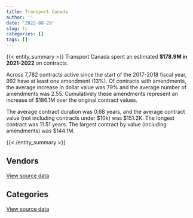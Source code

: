 ```yaml
---
title: Transport Canada
author: ''
date: '2022-08-29'
slug: tc
categories: []
tags: []
---
```


<script src="/rmarkdown-libs/htmlwidgets/htmlwidgets.js"></script>
<link href="/rmarkdown-libs/datatables-css/datatables-crosstalk.css" rel="stylesheet" />
<script src="/rmarkdown-libs/datatables-binding/datatables.js"></script>
<script src="/rmarkdown-libs/jquery/jquery-3.6.0.min.js"></script>
<link href="/rmarkdown-libs/dt-core-bootstrap/css/dataTables.bootstrap.min.css" rel="stylesheet" />
<link href="/rmarkdown-libs/dt-core-bootstrap/css/dataTables.bootstrap.extra.css" rel="stylesheet" />
<script src="/rmarkdown-libs/dt-core-bootstrap/js/jquery.dataTables.min.js"></script>
<script src="/rmarkdown-libs/dt-core-bootstrap/js/dataTables.bootstrap.min.js"></script>
<link href="/rmarkdown-libs/crosstalk/css/crosstalk.min.css" rel="stylesheet" />
<script src="/rmarkdown-libs/crosstalk/js/crosstalk.min.js"></script>
<script src="/rmarkdown-libs/htmlwidgets/htmlwidgets.js"></script>
<link href="/rmarkdown-libs/datatables-css/datatables-crosstalk.css" rel="stylesheet" />
<script src="/rmarkdown-libs/datatables-binding/datatables.js"></script>
<script src="/rmarkdown-libs/jquery/jquery-3.6.0.min.js"></script>
<link href="/rmarkdown-libs/dt-core-bootstrap/css/dataTables.bootstrap.min.css" rel="stylesheet" />
<link href="/rmarkdown-libs/dt-core-bootstrap/css/dataTables.bootstrap.extra.css" rel="stylesheet" />
<script src="/rmarkdown-libs/dt-core-bootstrap/js/jquery.dataTables.min.js"></script>
<script src="/rmarkdown-libs/dt-core-bootstrap/js/dataTables.bootstrap.min.js"></script>
<link href="/rmarkdown-libs/crosstalk/css/crosstalk.min.css" rel="stylesheet" />
<script src="/rmarkdown-libs/crosstalk/js/crosstalk.min.js"></script>

{{< entity_summary >}}
Transport Canada spent an estimated **\$178.9M in 2021-2022** on contracts.

Across 7,782 contracts active since the start of the 2017-2018 fiscal year, 992 have at least one amendment (13%). Of contracts with amendments, the average increase in dollar value was 79% and the average number of amendments was 2.55. Cumulatively these amendments represent an increase of \$186.1M over the original contract values.

The average contract duration was 0.68 years, and the average contract value (not including contracts under \$10k) was \$151.2K. The longest contract was 11.51 years. The largest contract by value (including amendments) was \$144.1M.

{{< /entity_summary >}}

## Vendors

<div id="htmlwidget-1" style="width:100%;height:auto;" class="datatables html-widget"></div>
<script type="application/json" data-for="htmlwidget-1">{"x":{"style":"bootstrap","filter":"none","vertical":false,"data":[["<a href=\"/vendors/4plan_consulting/\">4PLAN CONSULTING<\/a>","<a href=\"/vendors/a_hundred_answers/\">A HUNDRED ANSWERS<\/a>","<a href=\"/vendors/abb/\">ABB<\/a>","<a href=\"/vendors/accenture/\">ACCENTURE<\/a>","<a href=\"/vendors/acklands_grainger/\">ACKLANDS GRAINGER<\/a>","<a href=\"/vendors/act/\">ACT<\/a>","<a href=\"/vendors/adga_group/\">ADGA GROUP<\/a>","<a href=\"/vendors/adrm_technology_consulting/\">ADRM TECHNOLOGY CONSULTING<\/a>","<a href=\"/vendors/advanced_business_interiors/\">ADVANCED BUSINESS INTERIORS<\/a>","<a href=\"/vendors/aecom/\">AECOM<\/a>","<a href=\"/vendors/aero_supplies/\">AERO SUPPLIES<\/a>","<a href=\"/vendors/aeropro/\">AEROPRO<\/a>","<a href=\"/vendors/agilent/\">AGILENT<\/a>","<a href=\"/vendors/ainsworth/\">AINSWORTH<\/a>","<a href=\"/vendors/air_inuit/\">AIR INUIT<\/a>","<a href=\"/vendors/air_tindi/\">AIR TINDI<\/a>","<a href=\"/vendors/airbus/\">AIRBUS<\/a>","<a href=\"/vendors/alpine_aerotech/\">ALPINE AEROTECH<\/a>","<a href=\"/vendors/altis_human_resources/\">ALTIS HUMAN RESOURCES<\/a>","<a href=\"/vendors/american_bureau_of_shipping/\">AMERICAN BUREAU OF SHIPPING<\/a>","<a href=\"/vendors/aon_reed_stenhouse/\">AON REED STENHOUSE<\/a>","<a href=\"/vendors/apron_fuel_services/\">APRON FUEL SERVICES<\/a>","<a href=\"/vendors/aps_aviation/\">APS AVIATION<\/a>","<a href=\"/vendors/ari_financial_services/\">ARI FINANCIAL SERVICES<\/a>","<a href=\"/vendors/artemp_personnel_services/\">ARTEMP PERSONNEL SERVICES<\/a>","<a href=\"/vendors/asokan_business_interiors/\">ASOKAN BUSINESS INTERIORS<\/a>","<a href=\"/vendors/atlantic_business_interiors/\">ATLANTIC BUSINESS INTERIORS<\/a>","<a href=\"/vendors/attachmate/\">ATTACHMATE<\/a>","<a href=\"/vendors/av_tech/\">AV TECH<\/a>","<a href=\"/vendors/avmax_aviation_services/\">AVMAX AVIATION SERVICES<\/a>","<a href=\"/vendors/bdo_canada/\">BDO CANADA<\/a>","<a href=\"/vendors/bell_canada/\">BELL CANADA<\/a>","<a href=\"/vendors/bell_textron/\">BELL TEXTRON<\/a>","<a href=\"/vendors/bombardier/\">BOMBARDIER<\/a>","<a href=\"/vendors/brandt_tractor/\">BRANDT TRACTOR<\/a>","<a href=\"/vendors/ca/\">CA<\/a>","<a href=\"/vendors/cae/\">CAE<\/a>","<a href=\"/vendors/calian/\">CALIAN<\/a>","<a href=\"/vendors/canada_post/\">CANADA POST<\/a>","<a href=\"/vendors/canadian_bank_note_company/\">CANADIAN BANK NOTE COMPANY<\/a>","<a href=\"/vendors/canadian_corps_of_commissionaires/\">CANADIAN CORPS OF COMMISSIONAIRES<\/a>","<a href=\"/vendors/canadian_helicopters/\">CANADIAN HELICOPTERS<\/a>","<a href=\"/vendors/canadian_maritime_engineering/\">CANADIAN MARITIME ENGINEERING<\/a>","<a href=\"/vendors/canon/\">CANON<\/a>","<a href=\"/vendors/carahsoft_technology/\">CARAHSOFT TECHNOLOGY<\/a>","<a href=\"/vendors/carleton_university/\">CARLETON UNIVERSITY<\/a>","<a href=\"/vendors/cbci_telecom/\">CBCI TELECOM<\/a>","<a href=\"/vendors/cdw_canada/\">CDW CANADA<\/a>","<a href=\"/vendors/chantier_davie_canada/\">CHANTIER DAVIE CANADA<\/a>","<a href=\"/vendors/charron_human_resources/\">CHARRON HUMAN RESOURCES<\/a>","<a href=\"/vendors/chevron/\">CHEVRON<\/a>","<a href=\"/vendors/cision_canada/\">CISION CANADA<\/a>","<a href=\"/vendors/clariant_canada/\">CLARIANT CANADA<\/a>","<a href=\"/vendors/closereach/\">CLOSEREACH<\/a>","<a href=\"/vendors/cnw_group/\">CNW GROUP<\/a>","<a href=\"/vendors/cofomo/\">COFOMO<\/a>","<a href=\"/vendors/compugen/\">COMPUGEN<\/a>","<a href=\"/vendors/contract_community/\">CONTRACT COMMUNITY<\/a>","<a href=\"/vendors/convergint_technologies/\">CONVERGINT TECHNOLOGIES<\/a>","<a href=\"/vendors/coradix_technology_consulting/\">CORADIX TECHNOLOGY CONSULTING<\/a>","<a href=\"/vendors/cossette_communications/\">COSSETTE COMMUNICATIONS<\/a>","<a href=\"/vendors/cpcs_transcom/\">CPCS TRANSCOM<\/a>","<a href=\"/vendors/csdc_systems/\">CSDC SYSTEMS<\/a>","<a href=\"/vendors/dalhousie_university/\">DALHOUSIE UNIVERSITY<\/a>","<a href=\"/vendors/dbc_marine_safety_systems/\">DBC MARINE SAFETY SYSTEMS<\/a>","<a href=\"/vendors/delco_automation/\">DELCO AUTOMATION<\/a>","<a href=\"/vendors/dell_computer/\">DELL COMPUTER<\/a>","<a href=\"/vendors/deloitte_and_touche/\">DELOITTE AND TOUCHE<\/a>","<a href=\"/vendors/dexterra/\">DEXTERRA<\/a>","<a href=\"/vendors/diligens/\">DILIGENS<\/a>","<a href=\"/vendors/dillon_consulting/\">DILLON CONSULTING<\/a>","<a href=\"/vendors/dls_technology/\">DLS TECHNOLOGY<\/a>","<a href=\"/vendors/donna_cona/\">DONNA CONA<\/a>","<a href=\"/vendors/dss_marine/\">DSS MARINE<\/a>","<a href=\"/vendors/ecole_de_langues_abce/\">ECOLE DE LANGUES ABCE<\/a>","<a href=\"/vendors/ecole_de_langues_la_cite/\">ECOLE DE LANGUES LA CITE<\/a>","<a href=\"/vendors/ekos_research_associates/\">EKOS RESEARCH ASSOCIATES<\/a>","<a href=\"/vendors/elbit_systems/\">ELBIT SYSTEMS<\/a>","<a href=\"/vendors/elsevier/\">ELSEVIER<\/a>","<a href=\"/vendors/entrust/\">ENTRUST<\/a>","<a href=\"/vendors/environics_research_group/\">ENVIRONICS RESEARCH GROUP<\/a>","<a href=\"/vendors/ernst_young/\">ERNST YOUNG<\/a>","<a href=\"/vendors/esri/\">ESRI<\/a>","<a href=\"/vendors/excel_human_resources/\">EXCEL HUMAN RESOURCES<\/a>","<a href=\"/vendors/fast_forward_french/\">FAST FORWARD FRENCH<\/a>","<a href=\"/vendors/fast_track_staffing/\">FAST TRACK STAFFING<\/a>","<a href=\"/vendors/fca_canada/\">FCA CANADA<\/a>","<a href=\"/vendors/federal_express_canada/\">FEDERAL EXPRESS CANADA<\/a>","<a href=\"/vendors/felix_technology/\">FELIX TECHNOLOGY<\/a>","<a href=\"/vendors/first_air/\">FIRST AIR<\/a>","<a href=\"/vendors/flight_fuels/\">FLIGHT FUELS<\/a>","<a href=\"/vendors/flightsafety_canada/\">FLIGHTSAFETY CANADA<\/a>","<a href=\"/vendors/ford_motor_company/\">FORD MOTOR COMPANY<\/a>","<a href=\"/vendors/forrester_research/\">FORRESTER RESEARCH<\/a>","<a href=\"/vendors/fort_garry_fire_truck/\">FORT GARRY FIRE TRUCK<\/a>","<a href=\"/vendors/francis_canada_truck_centre/\">FRANCIS CANADA TRUCK CENTRE<\/a>","<a href=\"/vendors/freebalance/\">FREEBALANCE<\/a>","<a href=\"/vendors/fujitsu/\">FUJITSU<\/a>","<a href=\"/vendors/garda_security_group/\">GARDA SECURITY GROUP<\/a>","<a href=\"/vendors/gartner/\">GARTNER<\/a>","<a href=\"/vendors/gatestone/\">GATESTONE<\/a>","<a href=\"/vendors/gc_strategies/\">GC STRATEGIES<\/a>","<a href=\"/vendors/general_dynamics/\">GENERAL DYNAMICS<\/a>","<a href=\"/vendors/general_electric_canada/\">GENERAL ELECTRIC CANADA<\/a>","<a href=\"/vendors/general_motors/\">GENERAL MOTORS<\/a>","<a href=\"/vendors/ghd/\">GHD<\/a>","<a href=\"/vendors/glasshouse_systems/\">GLASSHOUSE SYSTEMS<\/a>","<a href=\"/vendors/global_knowledge/\">GLOBAL KNOWLEDGE<\/a>","<a href=\"/vendors/global_upholstery/\">GLOBAL UPHOLSTERY<\/a>","<a href=\"/vendors/golder_associates/\">GOLDER ASSOCIATES<\/a>","<a href=\"/vendors/grand_toy/\">GRAND TOY<\/a>","<a href=\"/vendors/graybridge_international_consulting/\">GRAYBRIDGE INTERNATIONAL CONSULTING<\/a>","<a href=\"/vendors/grey_rock_services/\">GREY ROCK SERVICES<\/a>","<a href=\"/vendors/harnois_energies/\">HARNOIS ENERGIES<\/a>","<a href=\"/vendors/haworth/\">HAWORTH<\/a>","<a href=\"/vendors/helitrades/\">HELITRADES<\/a>","<a href=\"/vendors/hitrac/\">HITRAC<\/a>","<a href=\"/vendors/holman_fenwick_willan/\">HOLMAN FENWICK WILLAN<\/a>","<a href=\"/vendors/honeywell/\">HONEYWELL<\/a>","<a href=\"/vendors/houle_electric/\">HOULE ELECTRIC<\/a>","<a href=\"/vendors/hypertec/\">HYPERTEC<\/a>","<a href=\"/vendors/ibiska_telecom/\">IBISKA TELECOM<\/a>","<a href=\"/vendors/idp_group/\">IDP GROUP<\/a>","<a href=\"/vendors/ihs_global/\">IHS GLOBAL<\/a>","<a href=\"/vendors/imp_group/\">IMP GROUP<\/a>","<a href=\"/vendors/imperial_oil/\">IMPERIAL OIL<\/a>","<a href=\"/vendors/info_tech_research_group/\">INFO TECH RESEARCH GROUP<\/a>","<a href=\"/vendors/insa/\">INSA<\/a>","<a href=\"/vendors/institut_national_d_optique/\">INSTITUT NATIONAL D OPTIQUE<\/a>","<a href=\"/vendors/inter_outaouais/\">INTER OUTAOUAIS<\/a>","<a href=\"/vendors/ipsos/\">IPSOS<\/a>","<a href=\"/vendors/ipss/\">IPSS<\/a>","<a href=\"/vendors/iron_mountain/\">IRON MOUNTAIN<\/a>","<a href=\"/vendors/irving_oil/\">IRVING OIL<\/a>","<a href=\"/vendors/itex/\">ITEX<\/a>","<a href=\"/vendors/j_j_trailers_manufacturers_and_sales/\">J J TRAILERS MANUFACTURERS AND SALES<\/a>","<a href=\"/vendors/jasco_applied_sciences_canada/\">JASCO APPLIED SCIENCES CANADA<\/a>","<a href=\"/vendors/jht_defense/\">JHT DEFENSE<\/a>","<a href=\"/vendors/kenn_borek_air/\">KENN BOREK AIR<\/a>","<a href=\"/vendors/kone/\">KONE<\/a>","<a href=\"/vendors/kongsberg/\">KONGSBERG<\/a>","<a href=\"/vendors/konica_minolta_business_solutions/\">KONICA MINOLTA BUSINESS SOLUTIONS<\/a>","<a href=\"/vendors/kpmg/\">KPMG<\/a>","<a href=\"/vendors/kubota_canada/\">KUBOTA CANADA<\/a>","<a href=\"/vendors/l3harris/\">L3HARRIS<\/a>","<a href=\"/vendors/language_research_development_group/\">LANGUAGE RESEARCH DEVELOPMENT GROUP<\/a>","<a href=\"/vendors/lengkeek_vessel_engineering/\">LENGKEEK VESSEL ENGINEERING<\/a>","<a href=\"/vendors/les_entreprises_fervel/\">LES ENTREPRISES FERVEL<\/a>","<a href=\"/vendors/lionbridge/\">LIONBRIDGE<\/a>","<a href=\"/vendors/lro_staffing/\">LRO STAFFING<\/a>","<a href=\"/vendors/lumina_it/\">LUMINA IT<\/a>","<a href=\"/vendors/m_d_charlton/\">M D CHARLTON<\/a>","<a href=\"/vendors/macdonald_dettwiler_and_associates/\">MACDONALD DETTWILER AND ASSOCIATES<\/a>","<a href=\"/vendors/makwa_resourcing/\">MAKWA RESOURCING<\/a>","<a href=\"/vendors/manpower_services_canada/\">MANPOWER SERVICES CANADA<\/a>","<a href=\"/vendors/maplesoft_consulting/\">MAPLESOFT CONSULTING<\/a>","<a href=\"/vendors/marine_recycling/\">MARINE RECYCLING<\/a>","<a href=\"/vendors/maxsys_staffing_and_consulting/\">MAXSYS STAFFING AND CONSULTING<\/a>","<a href=\"/vendors/media_q/\">MEDIA Q<\/a>","<a href=\"/vendors/megalexis_communications/\">MEGALEXIS COMMUNICATIONS<\/a>","<a href=\"/vendors/michelin/\">MICHELIN<\/a>","<a href=\"/vendors/microsoft_canada/\">MICROSOFT CANADA<\/a>","<a href=\"/vendors/mid_canada_mod_center/\">MID CANADA MOD CENTER<\/a>","<a href=\"/vendors/mindwire_systems/\">MINDWIRE SYSTEMS<\/a>","<a href=\"/vendors/mitsubishi_motor_sales/\">MITSUBISHI MOTOR SALES<\/a>","<a href=\"/vendors/mnp/\">MNP<\/a>","<a href=\"/vendors/morpho_canada/\">MORPHO CANADA<\/a>","<a href=\"/vendors/mustang_survival/\">MUSTANG SURVIVAL<\/a>","<a href=\"/vendors/nations_translation_group/\">NATIONS TRANSLATION GROUP<\/a>","<a href=\"/vendors/nattiq/\">NATTIQ<\/a>","<a href=\"/vendors/naut_mawt_tribal_council/\">NAUT MAWT TRIBAL COUNCIL<\/a>","<a href=\"/vendors/nav_canada/\">NAV CANADA<\/a>","<a href=\"/vendors/newfound_recruiting/\">NEWFOUND RECRUITING<\/a>","<a href=\"/vendors/nisha_techonologies/\">NISHA TECHONOLOGIES<\/a>","<a href=\"/vendors/northern_micro/\">NORTHERN MICRO<\/a>","<a href=\"/vendors/nortrax_canada/\">NORTRAX CANADA<\/a>","<a href=\"/vendors/nova_networks/\">NOVA NETWORKS<\/a>","<a href=\"/vendors/nua_office/\">NUA OFFICE<\/a>","<a href=\"/vendors/nuix_north_america/\">NUIX NORTH AMERICA<\/a>","<a href=\"/vendors/online_constructors/\">ONLINE CONSTRUCTORS<\/a>","<a href=\"/vendors/onx_enterprise_solutions/\">ONX ENTERPRISE SOLUTIONS<\/a>","<a href=\"/vendors/opentext/\">OPENTEXT<\/a>","<a href=\"/vendors/optiv_canada_federal/\">OPTIV CANADA FEDERAL<\/a>","<a href=\"/vendors/oracle_canada/\">ORACLE CANADA<\/a>","<a href=\"/vendors/orangutech/\">ORANGUTECH<\/a>","<a href=\"/vendors/oxford_economics_usa/\">OXFORD ECONOMICS USA<\/a>","<a href=\"/vendors/paladin_group/\">PALADIN GROUP<\/a>","<a href=\"/vendors/palfinger_marine/\">PALFINGER MARINE<\/a>","<a href=\"/vendors/patlon_aircraft_industries/\">PATLON AIRCRAFT INDUSTRIES<\/a>","<a href=\"/vendors/pattison_sign_group/\">PATTISON SIGN GROUP<\/a>","<a href=\"/vendors/peerless_garments/\">PEERLESS GARMENTS<\/a>","<a href=\"/vendors/petro_air_services/\">PETRO AIR SERVICES<\/a>","<a href=\"/vendors/petrovalue_products/\">PETROVALUE PRODUCTS<\/a>","<a href=\"/vendors/phaselock_systems_international/\">PHASELOCK SYSTEMS INTERNATIONAL<\/a>","<a href=\"/vendors/pitney_bowes/\">PITNEY BOWES<\/a>","<a href=\"/vendors/pmg_technologies/\">PMG TECHNOLOGIES<\/a>","<a href=\"/vendors/podolinsky_equipment/\">PODOLINSKY EQUIPMENT<\/a>","<a href=\"/vendors/portage_personnel/\">PORTAGE PERSONNEL<\/a>","<a href=\"/vendors/pra/\">PRA<\/a>","<a href=\"/vendors/precisionit/\">PRECISIONIT<\/a>","<a href=\"/vendors/pricewaterhouse_coopers/\">PRICEWATERHOUSE COOPERS<\/a>","<a href=\"/vendors/primex_project_management/\">PRIMEX PROJECT MANAGEMENT<\/a>","<a href=\"/vendors/printers_plus/\">PRINTERS PLUS<\/a>","<a href=\"/vendors/prologic_systems/\">PROLOGIC SYSTEMS<\/a>","<a href=\"/vendors/promaxis/\">PROMAXIS<\/a>","<a href=\"/vendors/proquest/\">PROQUEST<\/a>","<a href=\"/vendors/prosci_canada/\">PROSCI CANADA<\/a>","<a href=\"/vendors/protak_consulting_group/\">PROTAK CONSULTING GROUP<\/a>","<a href=\"/vendors/purelogic/\">PURELOGIC<\/a>","<a href=\"/vendors/purespirit_solutions/\">PURESPIRIT SOLUTIONS<\/a>","<a href=\"/vendors/qmr/\">QMR<\/a>","<a href=\"/vendors/quantum_management_services/\">QUANTUM MANAGEMENT SERVICES<\/a>","<a href=\"/vendors/quorum/\">QUORUM<\/a>","<a href=\"/vendors/rampart_international/\">RAMPART INTERNATIONAL<\/a>","<a href=\"/vendors/randstad/\">RANDSTAD<\/a>","<a href=\"/vendors/raymond_chabot_grant_thornton/\">RAYMOND CHABOT GRANT THORNTON<\/a>","<a href=\"/vendors/rhea/\">RHEA<\/a>","<a href=\"/vendors/ricoh/\">RICOH<\/a>","<a href=\"/vendors/risk_sciences_international/\">RISK SCIENCES INTERNATIONAL<\/a>","<a href=\"/vendors/rockwell_collins_canada/\">ROCKWELL COLLINS CANADA<\/a>","<a href=\"/vendors/rogers/\">ROGERS<\/a>","<a href=\"/vendors/rosborough_boats/\">ROSBOROUGH BOATS<\/a>","<a href=\"/vendors/roxboro_excavation/\">ROXBORO EXCAVATION<\/a>","<a href=\"/vendors/sap/\">SAP<\/a>","<a href=\"/vendors/sas_institute/\">SAS INSTITUTE<\/a>","<a href=\"/vendors/serco/\">SERCO<\/a>","<a href=\"/vendors/sharp_electronics/\">SHARP ELECTRONICS<\/a>","<a href=\"/vendors/shell_canada_products/\">SHELL CANADA PRODUCTS<\/a>","<a href=\"/vendors/shi_canada/\">SHI CANADA<\/a>","<a href=\"/vendors/si_systems/\">SI SYSTEMS<\/a>","<a href=\"/vendors/sierra_systems_group/\">SIERRA SYSTEMS GROUP<\/a>","<a href=\"/vendors/simex_defence/\">SIMEX DEFENCE<\/a>","<a href=\"/vendors/simplex_grinnell/\">SIMPLEX GRINNELL<\/a>","<a href=\"/vendors/slr_consulting_canada/\">SLR CONSULTING CANADA<\/a>","<a href=\"/vendors/snc_lavalin/\">SNC LAVALIN<\/a>","<a href=\"/vendors/softchoice/\">SOFTCHOICE<\/a>","<a href=\"/vendors/solotech/\">SOLOTECH<\/a>","<a href=\"/vendors/southwest_research_institute/\">SOUTHWEST RESEARCH INSTITUTE<\/a>","<a href=\"/vendors/st_airborne_systems/\">ST AIRBORNE SYSTEMS<\/a>","<a href=\"/vendors/stantec/\">STANTEC<\/a>","<a href=\"/vendors/stoneworks_technologies/\">STONEWORKS TECHNOLOGIES<\/a>","<a href=\"/vendors/stratos/\">STRATOS<\/a>","<a href=\"/vendors/suncor_energy/\">SUNCOR ENERGY<\/a>","<a href=\"/vendors/systematix_solutions/\">SYSTEMATIX SOLUTIONS<\/a>","<a href=\"/vendors/systemscope/\">SYSTEMSCOPE<\/a>","<a href=\"/vendors/tankatek/\">TANKATEK<\/a>","<a href=\"/vendors/teknion/\">TEKNION<\/a>","<a href=\"/vendors/teksystems_canada/\">TEKSYSTEMS CANADA<\/a>","<a href=\"/vendors/telus_canada/\">TELUS CANADA<\/a>","<a href=\"/vendors/tenaquip/\">TENAQUIP<\/a>","<a href=\"/vendors/teramach_technologies/\">TERAMACH TECHNOLOGIES<\/a>","<a href=\"/vendors/tes_contract_services/\">TES CONTRACT SERVICES<\/a>","<a href=\"/vendors/testforce_systems/\">TESTFORCE SYSTEMS<\/a>","<a href=\"/vendors/tetra_tech/\">TETRA TECH<\/a>","<a href=\"/vendors/the_aim_group/\">THE AIM GROUP<\/a>","<a href=\"/vendors/the_halifax_computer_consulting_group/\">THE HALIFAX COMPUTER CONSULTING GROUP<\/a>","<a href=\"/vendors/the_masha_krupp_translation_group/\">THE MASHA KRUPP TRANSLATION GROUP<\/a>","<a href=\"/vendors/the_right_door_consulting/\">THE RIGHT DOOR CONSULTING<\/a>","<a href=\"/vendors/thermo_fisher_scientific/\">THERMO FISHER SCIENTIFIC<\/a>","<a href=\"/vendors/thomson_reuters/\">THOMSON REUTERS<\/a>","<a href=\"/vendors/thyssenkrupp_elevator/\">THYSSENKRUPP ELEVATOR<\/a>","<a href=\"/vendors/titan_boats/\">TITAN BOATS<\/a>","<a href=\"/vendors/toromont/\">TOROMONT<\/a>","<a href=\"/vendors/toure_cleaning_services/\">TOURE CLEANING SERVICES<\/a>","<a href=\"/vendors/toyota/\">TOYOTA<\/a>","<a href=\"/vendors/tpg_technology_consultants/\">TPG TECHNOLOGY CONSULTANTS<\/a>","<a href=\"/vendors/transpolar_technology/\">TRANSPOLAR TECHNOLOGY<\/a>","<a href=\"/vendors/trm_technologies/\">TRM TECHNOLOGIES<\/a>","<a href=\"/vendors/tulmar_safety_systems/\">TULMAR SAFETY SYSTEMS<\/a>","<a href=\"/vendors/tundra_technical_solutions/\">TUNDRA TECHNICAL SOLUTIONS<\/a>","<a href=\"/vendors/turtle_island_staffing/\">TURTLE ISLAND STAFFING<\/a>","<a href=\"/vendors/tyco_integrated_fire_security/\">TYCO INTEGRATED FIRE SECURITY<\/a>","<a href=\"/vendors/ubiqus_canada/\">UBIQUS CANADA<\/a>","<a href=\"/vendors/unisource/\">UNISOURCE<\/a>","<a href=\"/vendors/universite_laval/\">UNIVERSITE LAVAL<\/a>","<a href=\"/vendors/university_of_alberta/\">UNIVERSITY OF ALBERTA<\/a>","<a href=\"/vendors/university_of_new_brunswick/\">UNIVERSITY OF NEW BRUNSWICK<\/a>","<a href=\"/vendors/university_of_ottawa/\">UNIVERSITY OF OTTAWA<\/a>","<a href=\"/vendors/university_of_toronto/\">UNIVERSITY OF TORONTO<\/a>","<a href=\"/vendors/university_of_waterloo/\">UNIVERSITY OF WATERLOO<\/a>","<a href=\"/vendors/university_of_western_ontario/\">UNIVERSITY OF WESTERN ONTARIO<\/a>","<a href=\"/vendors/vector_aerospace/\">VECTOR AEROSPACE<\/a>","<a href=\"/vendors/veritaaq_technology_house/\">VERITAAQ TECHNOLOGY HOUSE<\/a>","<a href=\"/vendors/wajax/\">WAJAX<\/a>","<a href=\"/vendors/wartsila/\">WARTSILA<\/a>","<a href=\"/vendors/wolters_kluwer/\">WOLTERS KLUWER<\/a>","<a href=\"/vendors/workdynamics_technologies/\">WORKDYNAMICS TECHNOLOGIES<\/a>","<a href=\"/vendors/wsp/\">WSP<\/a>","<a href=\"/vendors/xerox/\">XEROX<\/a>","<a href=\"/vendors/yamaha_motors_canada/\">YAMAHA MOTORS CANADA<\/a>","<a href=\"/vendors/zutphen_contractor/\">ZUTPHEN CONTRACTOR<\/a>"],[24860,24999.89,null,null,null,219813.37,1607443.27,3117517.3,162895.31,111894.79,681129.55,1064138.75,null,null,59228.98,null,null,1134189.78,729424.95,3322.98,170019.85,44111.65,1085365,6642.48,null,null,11302.2,null,null,30332.48,null,null,785962.07,3797967.99,null,87917.88,null,673692.49,10500,127079.77,3419650.75,13560,2859977.77,2231.69,null,1815.61,11306.87,52146.74,null,3199.95,15750,null,220962.84,2991.37,29226.55,2325469.77,null,150845.03,null,99750.96,292611.25,1905807.77,55521.95,null,2017346.76,null,null,755606.83,null,5243.92,1924757.55,303817.12,null,null,40051.65,78357.05,120244.36,null,null,114844.49,41386.45,487332.28,310310.91,11390.4,50838,24860,90368.83,34943.68,164430,31001.73,15892.12,10983.07,410536.69,null,null,null,429010,41264.1,null,1514377.36,null,59452.12,null,null,327411.19,21626.32,null,null,45426.29,166141.12,19635,13740.8,null,426517.75,27847.97,1606929.74,246395.71,null,326797.85,null,961804.58,978839.07,13560,47373.69,null,644780.32,null,null,null,null,null,92134.36,258886.3,369450,11890.16,28832.81,1049498.39,null,1200622.5,32327.14,24207.99,137880.04,335957.2,null,null,null,364876.45,359145.85,562315.98,null,null,null,null,null,921877.22,46381.76,1432026.68,92423.39,null,null,11633.63,654431.67,970285.82,3008385.31,419591.25,null,503646.69,32095.14,5160.7,1273038.54,13387.5,21850.98,24860,1437132.36,296549.48,229905,1043.01,232752.4,null,13072.5,19888,257689.64,null,2455256.24,null,50553.36,216762.21,null,15735.94,null,177975,null,14221.46,113675.01,31369.76,84683188.08,37792.34,92399.11,null,704290.86,100259.25,null,45572.43,28247.56,1102028.49,null,443445.9,null,null,39460.14,228051.32,20672.05,1180423.23,58398.9,60756.43,180050.17,null,108808.85,89579.88,28445.63,null,381052.5,32104.35,160394.6,146029.78,null,2002.77,33900,null,2024530.84,83903.21,206146.16,84814.41,null,334376.66,50381.12,null,23233.18,182675.99,607965.94,null,24961.7,null,1251944.92,705990.92,null,129079.42,757564.83,432287.05,null,null,209553.26,125706.97,17640,null,null,43198.67,125752.73,null,null,null,74721.42,null,null,692640.59,170359.45,104857.02,283529.62,null,null,50625.99,4806.27,189004.99,null,null,19171.43,247450.41,6859.85,null,null,448492.25,4170615.88,208327.7,15275.83,256959.87,10848,292829.03,112077.1,1340843.5,null,null],[93600,null,null,null,null,284834.03,574562.84,1219300.16,798025.84,316835.77,1826926.68,1131471.02,null,null,29695.54,37243.08,null,1831843.07,1026001.08,15592.45,126321.47,null,1214772,104861.19,null,null,null,null,null,7359876.05,39550,1968918.2,2874931.12,2444539.58,null,null,211272.12,208202.11,11550,null,3762239.72,16610,1485715.94,2013.18,28807.32,58674.89,null,210507.93,1130000,26258.78,16800,null,82198.16,17899.2,56377.17,2331840.92,null,192460.27,null,114538.68,159287.6,1633199.95,81166.96,null,null,7251.85,12779.85,1369434.92,null,22947.35,null,385931.72,null,202951.29,27791.73,11520,17205.25,null,6925.87,37697.69,78461.81,1675108.1,141375.11,265859.62,34994,41200.16,null,47206.07,235831,94166.67,57091.07,null,100604.1,null,null,248400,298975.05,3020532.01,null,562248.52,23248.36,49563.33,null,29652.98,91601.33,29389.04,149608.38,null,226108.92,354948.26,19635,96494.36,null,469175.92,54008.56,375184.63,147354.29,null,450006.77,null,464930.78,65316.01,null,null,null,482903.95,127235.77,null,null,null,null,208010.24,242108.28,418950,null,null,2310073.94,null,null,24356.06,null,174979.91,265010.17,140416.48,49603.94,null,523538.67,360129.81,null,null,46577.38,24612.34,null,33369.13,658365.85,46508.84,1435950.04,50120.31,null,null,null,2571355.63,1703841.21,3570006.5,44933.89,null,496664.67,13523.58,24530.08,241686.15,null,17498.22,null,1826844.38,1051645.19,null,11929.39,null,58815.62,37458.75,null,null,null,1708764.68,null,4337.26,155715.21,null,24744.64,null,140944.9,null,86250,127053.31,59550.79,15787469.06,null,92652.26,37290,320447.61,81768.16,null,36005.46,null,null,88107.64,161674.75,8553.03,24295,35894.36,271856.86,24017.2,1087400.34,80806.73,5232.22,172905.33,null,110405.36,400911.48,29299,484483.59,null,77815.83,160767.36,144640,null,2008.26,46000,null,790064.9,119227.87,527332.21,84488.7,null,176304.07,142699.55,44567.99,15570.5,46000,463658.06,103143.06,null,16800,559907.76,761326.03,78297.72,227343.78,572252.15,248565.27,53884.49,83902.5,559828.42,16207.42,null,null,39324,87126.48,36979.71,56546.06,4324.77,542320.43,174191.33,null,null,167912.04,77005.85,null,186871.25,14252.78,null,204359.8,4819.44,206495.01,33404.71,12924.5,9409.09,188398.95,50651.06,2578.16,null,421770.24,11534255.14,158553.19,23324.4,84117.1,24295,1405243.79,258776.13,1477019.18,36750,null],[null,null,674771.7,38974.11,20907.6,293012.79,158492.96,186594.98,463513.11,207056.68,1898667.82,1160499.99,null,13219.5,null,30687.95,39723.53,551455.33,1596524.24,39535.88,214874.57,null,1849117.95,126560,15945.24,24780.9,null,29666.68,11353.78,453905.15,null,21744.24,1736578.14,371590.97,378874.65,null,null,99463.89,null,null,3656366.43,null,95342.43,2007.68,35392.65,69667.64,null,5356.66,2826294.6,12296.87,null,24997.17,265805.37,null,33900,778637.12,null,27685,null,581045.15,282750.59,1213170.56,null,null,null,12939.57,null,1397935.67,3316.25,5531.89,612715.52,202859.39,40000,409592.01,null,107914.05,133615.2,2987820.82,62680.92,null,null,1578664.51,273770.37,297211.84,53056.2,107836.97,null,50976.97,11625.8,93909.38,18819.16,null,72460.5,null,15750,null,176638.81,3129220.63,24719.63,540774.87,10651.64,null,null,null,357793.95,null,null,53675,23236.16,175769.24,149588.76,74179.3,null,431715.37,24747,528339.1,null,144098850,null,null,1795322.42,85591.1,null,null,288150,447587.25,82778.69,31639.39,null,164963.05,98157.99,2034,167002.27,null,null,null,2095367.82,17176.23,null,null,null,123384.74,190423.34,90116.8,null,null,1825403.52,359145.85,257241.33,72306.7,73689.3,null,null,362473.02,null,33547.36,null,null,null,null,85477.95,2550773.98,1577336.54,1012089.26,1479656.21,32035.5,null,10327.21,75313.06,5002.2,null,10859.82,null,21745.35,3041871.64,null,null,53842.51,39891.76,null,null,28503.57,368945,1318552.87,63852.74,302187.46,14180.48,239120.85,68934.4,12501.81,125091,24719.62,null,21549.67,12111.61,23913212.14,null,95213.85,null,null,532953.16,24923.55,14811.28,null,null,20681.41,100803.91,18069.77,null,null,206633.33,null,1084429.3,13277.5,29380.93,113522.63,94920,96387.86,369113.57,65466.9,null,null,77603.22,147193.8,null,36850.43,334.71,null,31203.73,719462.7,null,153011.59,95180.17,null,227889.47,30300.22,null,9532.96,284383,256435.37,18803.2,null,21000,139212.04,79523.75,274390.08,72028.44,1180971.46,87414.35,13108,106217.83,558298.83,330159.9,null,null,null,55151.64,86691.11,null,17346.6,16189.03,null,15750,null,269164.1,418747.34,86798.08,222821.25,null,26338.44,null,16220.51,null,44621.75,93676.73,48390.91,682668.74,59365.39,20021.84,null,79059.77,2122232.98,538996.99,null,71427.3,24973,948365.03,478926.6,1184224.89,18900,171873.55],[null,null,null,81016.17,null,699545.44,86131.22,238027.96,435238.62,155886.51,3210289.45,1160499.99,94920,null,null,null,null,1493865.5,2450356.01,null,19163.29,21541.22,4374038.02,null,54046.92,null,null,null,null,254202.19,null,null,3432943.95,255239.92,null,null,36560.58,42511.57,null,null,3748981.04,20727.31,null,2007.68,40330.36,41826.67,null,57072.44,3264549.14,22148,null,30418.14,433126.16,null,8750.61,281091.48,20475.6,null,21634.19,335475.66,110853,839305.28,null,541255.49,null,17319.39,null,1269470.52,9683.45,598.65,458408.53,201681.77,107388.59,318697.78,null,199180.58,34309.63,15805139.12,5834.88,null,132683.44,1077312.94,93079.06,400079.11,66249.48,100639.6,null,50976.97,90788.41,93909.38,303837.83,15159.91,61139.11,28933.28,null,17824.78,176238.33,3012279.19,null,918200.98,null,null,125000,null,111989.22,null,null,28323.75,40389.81,312412.79,24150,266319.86,14087.5,326798.48,24864.94,3968838.05,null,null,88977.7,41629.36,1018566.89,85591.1,null,null,77244.77,302961.6,117965.81,29391.68,61362.42,null,null,null,159263.37,313534.36,null,null,2814746.71,33471.62,27297.5,null,null,205849.87,365479.21,null,64088.22,110518.72,1874061.29,89540.47,382794.27,229495.17,38890.01,11109.65,141250,207894.43,null,null,1692725.09,null,25015.27,18317.96,null,4859055.48,2229160.97,531284.17,773661.4,26029.1,null,1864.91,64234.56,167636.29,null,11689.77,null,12706.06,3402068.39,null,null,22916.25,64673.41,null,null,115597.82,null,2427633.33,20897.26,363446.63,null,51829.15,null,36769.38,42634.9,null,811072.87,45134.39,13327.26,8901848.42,676410,434859.2,null,null,572953.16,null,13692.42,null,null,15721.65,84471.26,null,null,null,115225.58,null,1662980.96,14592.93,29380.93,null,39422.99,122049.32,369113.57,94052.06,null,null,77603.22,null,null,22526.29,null,null,76271.62,959411.61,null,376286.89,90151.4,22600,20251.86,1103620.51,137226.54,null,9159236,325767.81,null,63901.5,21000,null,null,1063700.83,338498.91,1213360.99,null,19750.41,null,558298.83,null,null,15208.62,null,null,64589.28,null,13069.35,16189.03,null,7093.77,89164.97,441531.22,426806.03,149598.65,222821.25,null,34718.85,10689.66,null,null,10498.18,160177.99,20000,137260.72,41956.67,null,30894.87,null,1846888.52,568392.82,null,263587.73,14125,22350.27,252238.12,854599.58,null,110682.97]],"container":"<table class=\"table table-striped table-hover row-border order-column display\">\n  <thead>\n    <tr>\n      <th>Vendor<\/th>\n      <th>2018-2019<\/th>\n      <th>2019-2020<\/th>\n      <th>2020-2021<\/th>\n      <th>2021-2022<\/th>\n    <\/tr>\n  <\/thead>\n<\/table>","options":{"order":[[4,"desc"]],"pageLength":10,"autoWidth":true,"columnDefs":[{"targets":1,"render":"function(data, type, row, meta) {\n    return type !== 'display' ? data : DTWidget.formatCurrency(data, \"$\", 2, 3, \",\", \".\", true, null);\n  }"},{"targets":2,"render":"function(data, type, row, meta) {\n    return type !== 'display' ? data : DTWidget.formatCurrency(data, \"$\", 2, 3, \",\", \".\", true, null);\n  }"},{"targets":3,"render":"function(data, type, row, meta) {\n    return type !== 'display' ? data : DTWidget.formatCurrency(data, \"$\", 2, 3, \",\", \".\", true, null);\n  }"},{"targets":4,"render":"function(data, type, row, meta) {\n    return type !== 'display' ? data : DTWidget.formatCurrency(data, \"$\", 2, 3, \",\", \".\", true, null);\n  }"},{"width":"16%","targets":[1,2,3,4]},{"className":"dt-right","targets":[1,2,3,4]}],"orderClasses":false}},"evals":["options.columnDefs.0.render","options.columnDefs.1.render","options.columnDefs.2.render","options.columnDefs.3.render"],"jsHooks":[]}</script>
<p class="text-right">
<a href="https://github.com/GoC-Spending/contracts-data/tree/main/data/out/departments/tc/summary_by_fiscal_year_by_vendor.csv" class="source-data-link btn btn-link">View source data</a>
</p>

## Categories

<div id="htmlwidget-2" style="width:100%;height:auto;" class="datatables html-widget"></div>
<script type="application/json" data-for="htmlwidget-2">{"x":{"style":"bootstrap","filter":"none","vertical":false,"data":[["<a href=\"/categories/other/\">(Other)<\/a>","<a href=\"/categories/facilities_and_construction/\">Facilities and construction<\/a>","<a href=\"/categories/office_management/\">Office management<\/a>","<a href=\"/categories/professional_services/\">Professional services<\/a>","<a href=\"/categories/information_technology/\">Information technology<\/a>","<a href=\"/categories/medical/\">Medical<\/a>","<a href=\"/categories/transportation_and_logistics/\">Transportation and logistics<\/a>","<a href=\"/categories/industrial_products_and_services/\">Industrial products and services<\/a>","<a href=\"/categories/travel/\">Travel<\/a>","<a href=\"/categories/security_and_protection/\">Security and protection<\/a>","<a href=\"/categories/human_capital/\">Human capital<\/a>"],[null,7260919.3,4106742.23,118503413.6,33699663.86,637365.27,38334738.58,5616554.22,null,3579648.61,5620855.01],[null,10516608.75,4939419.9,41982058.32,35316316.31,615660.07,54147507.88,11148967.9,null,3950862.69,4943675.35],[678773.07,12090121.94,3170250.32,49395172.98,28722631.52,991271.3,182454381.55,9180848.18,69465.61,4039303.3,6104017.39],[1023323.55,12978436.64,2900297.92,44154163.4,43901361.61,1003050.7,55546362.81,7253420.36,null,4040996.42,6138093.73]],"container":"<table class=\"table table-striped table-hover row-border order-column display\">\n  <thead>\n    <tr>\n      <th>Category<\/th>\n      <th>2018-2019<\/th>\n      <th>2019-2020<\/th>\n      <th>2020-2021<\/th>\n      <th>2021-2022<\/th>\n    <\/tr>\n  <\/thead>\n<\/table>","options":{"order":[[4,"desc"]],"dom":"t","pageLength":30,"autoWidth":true,"columnDefs":[{"targets":1,"render":"function(data, type, row, meta) {\n    return type !== 'display' ? data : DTWidget.formatCurrency(data, \"$\", 2, 3, \",\", \".\", true, null);\n  }"},{"targets":2,"render":"function(data, type, row, meta) {\n    return type !== 'display' ? data : DTWidget.formatCurrency(data, \"$\", 2, 3, \",\", \".\", true, null);\n  }"},{"targets":3,"render":"function(data, type, row, meta) {\n    return type !== 'display' ? data : DTWidget.formatCurrency(data, \"$\", 2, 3, \",\", \".\", true, null);\n  }"},{"targets":4,"render":"function(data, type, row, meta) {\n    return type !== 'display' ? data : DTWidget.formatCurrency(data, \"$\", 2, 3, \",\", \".\", true, null);\n  }"},{"width":"16%","targets":[1,2,3,4]},{"className":"dt-right","targets":[1,2,3,4]}],"orderClasses":false,"lengthMenu":[10,25,30,50,100]}},"evals":["options.columnDefs.0.render","options.columnDefs.1.render","options.columnDefs.2.render","options.columnDefs.3.render"],"jsHooks":[]}</script>
<p class="text-right">
<a href="https://github.com/GoC-Spending/contracts-data/tree/main/data/out/departments/tc/summary_by_fiscal_year_by_category.csv" class="source-data-link btn btn-link">View source data</a>
</p>
